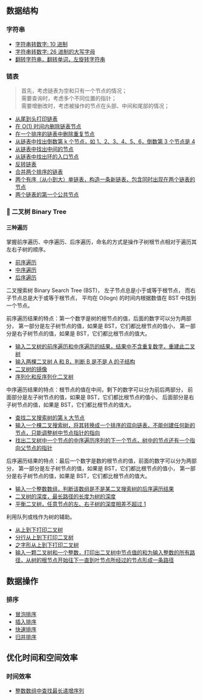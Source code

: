 ## 数据结构

### 字符串
- [字符串转数字: 10 进制](data_structure_string.cpp#L52)
- [字符串转数字: 26 进制的大写字母](data_structure_string.cpp#L57)
- [翻转字符串，翻转单词，左旋转字符串](data_structure_string.cpp#L62)

### 链表
> 首先，考虑链表为空和只有一个节点的情况；<br>
> 需要查询时，考虑多个不同位置的指针；<br>
> 需要增删改时，考虑被操作的节点在头部、中间和尾部的情况；<br>
- [从尾到头打印链表](data_structure_linklist.cpp#L71)
- [在 O(1) 时间内删除链表节点](data_structure_linklist.cpp#L135)
- [在一个排序的链表中删除重复节点](data_structure_linklist.cpp#L164)
- [从链表中找出倒数第 k 个节点，如 1、2、3、4、5、6，倒数第 3 个节点是 4](data_structure_linklist.cpp#L195)
- [从链表中找出中间的节点](data_structure_linklist.cpp#L96)
- [从链表中找出环的入口节点](data_structure_linklist.cpp#L214)
- [反转链表](data_structure_linklist.cpp#L254)
- [合并两个排序的链表](data_structure_linklist.cpp#L272)
- [两个有序（从小到大）单链表，构造一条新链表，包含同时出现在两个链表的节点](data_structure_linklist.cpp#L108)
- [两个链表的第一个公共节点](data_structure_linklist.cpp#L299)

### 🌲 二叉树 Binary Tree

#### 三种遍历

掌握前序遍历、中序遍历、后序遍历，命名的方式是操作子树根节点相对于遍历其左右子树的顺序。

- [前序遍历](data_structure_tree.cpp#L62)
- [中序遍历](data_structure_tree.cpp#L54)
- [后序遍历](data_structure_tree.cpp#L70)

二叉搜索树 Binary Search Tree (BST)，
左子节点总是小于或等于根节点，
而右子节点总是大于或等于根节点，
平均在 O(logn) 的时间内根据数值在 BST 中找到一个节点。

前序遍历结果的特点：第一个数字是树的根节点的值，后面的数字可以分为两部分，
第一部分是左子树节点的值，如果是 BST，它们都比根节点的值小，
第一部分是右子树节点的值，如果是 BST，它们都比根节点的值大。

- [输入二叉树的前序遍历和中序遍历的结果，结果中不含重复数字，重建此二叉树](data_structure_tree.cpp#L142)
- [输入两棵二叉树 A 和 B，判断 B 是不是 A 的子结构](data_structure_tree.cpp#L165)
- [二叉树的镜像](data_structure_tree.cpp#L183)
- [序列化和反序列化二叉树](data_structure_tree.cpp#L507)

中序遍历结果的特点：根节点的值在中间，剩下的数字可以分为前后两部分，
前面部分是左子树节点的值，如果是 BST，它们都比根节点的值小，
后面部分是右子树节点的值，如果是 BST，它们都比根节点的值大。

- [查找二叉搜索树的第 k 大节点](data_structure_tree.cpp#L93)
- [输入一个棵二叉搜索树，将其转换成一个排序的双向链表，不能创建任何新的节点，只能调整树中节点指针的指向](data_structure_tree.cpp#L454)
- [找出二叉树中一个节点的中序遍历序列的下一个节点，树中的节点还有一个指向父节点的指针](data_structure_tree.cpp#L565)

后序遍历结果的特点：最后一个数字是数的根节点的值，前面的数字可以分为两部分，
第一部分是左子树节点的值，如果是 BST，它们都比根节点的值小，
第一部分是右子树节点的值，如果是 BST，它们都比根节点的值大。

- [输入一个整数数组，判断该数组是不是某二叉搜索树的后序遍历结果](data_structure_tree.cpp#L363j)
- [二叉树的深度，最长路径的长度为树的深度](data_structure_tree.cpp#L531)
- [平衡二叉树，任意节点的左、右子树的深度相差不超过 1](data_structure_tree.cpp#L559)

利用队列或栈作为树的辅助。

- [从上到下打印二叉树](data_structure_tree.cpp#L203)
- [分行从上到下打印二叉树](data_structure_tree.cpp#L227)
- [之字形从上到下打印二叉树](data_structure_tree.cpp#L263)
- [输入一颗二叉树和一个整数，打印出二叉树中节点值的和为输入整数的所有路径，从树的根节点开始往下一直到叶节点所经过的节点形成一条路径](data_structure_tree.cpp#L421)

## 数据操作

### 排序
- [冒泡排序](sort.cpp#L23)
- [插入排序](sort.cpp#L50)
- [快速排序](sort.cpp#L87)
- [归并排序](sort.cpp#L138)

## 优化时间和空间效率

### 时间效率
- [整数数组中查找最长递增序列](time_efficiency.cpp#L13)
